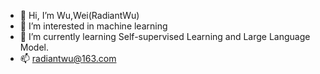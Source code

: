 - 👋 Hi, I’m Wu,Wei(RadiantWu)
- 👀 I’m interested in machine learning
- 🌱 I’m currently learning Self-supervised Learning and Large Language Model.
- 📫 radiantwu@163.com

<!---
RadiantWu/RadiantWu is a ✨ special ✨ repository because its `README.md` (this file) appears on your GitHub profile.
You can click the Preview link to take a look at your changes.
--->
